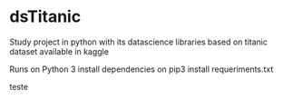 # dsTitanic
Study project in python with its datascience libraries based on titanic dataset available in kaggle

Runs on Python 3
install dependencies on pip3 install requeriments.txt

teste
